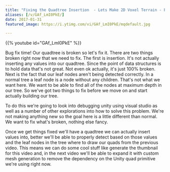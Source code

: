 ```yaml
---
title: "Fixing the Quadtree Insertion  - Lets Make 2D Voxel Terrain - Part 4"
aliases: [/v/GAf_LmI0PkE/]
date: 2017-01-31
featured_image: https://i.ytimg.com/vi/GAf_LmI0PkE/mqdefault.jpg

---
```


{{% youtube id="GAf_LmI0PkE" %}}

Bug fix time! Our quadtree is broken so let's fix it. There are two things broken right now that we need to fix. The first is insertion. It's not actually inserting any values into our quadtree. Since the point of data structures is to hold data that's not great. Not even ok actually, it's just 100% broken. Next is the fact that our leaf nodes aren't being detected correctly. In a normal tree a leaf node is a node without any children. That's not what we want here. We want to be able to find all of the nodes at maximum depth in our tree. So we've got two things to fix before we move on and start actually building our tree.

To do this we're going to look into debugging unity using visual studio as well as a number of other explorations into how to solve this problem. We're not making anything new so the goal here is a little different than normal. We want to fix what's broken, nothing else fancy.

Once we get things fixed we'll have a quadtree we can actually insert values into, better we'll be able to properly detect based on those values and the leaf nodes in the tree where to draw our quads from the previous video. This means we can do some cool stuff like generate the thumbnail for this video and, in the next video we'll be able to expand it with custom mesh generation to remove the dependency on the Unity quad primitive we're using right now.